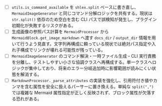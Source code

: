 - [ ] `utils.is_command_available` を `shlex.split` ベースに書き直し、`MermaidImageGenerator` と同じコマンド分解ロジックを共有する。現状は `str.split()` 依存のため空白を含む CLI パスで誤検知が発生し、プラグイン初期化が失敗するリスクがある。
- [ ] 生成画像の参照パス計算を `MermaidProcessor` から `MermaidBlock.get_image_markdown` へ渡す `docs_dir` / `output_dir` 情報を用いて行うよう見直す。文字列再構成に頼っている現状では絶対パス指定や入れ子構成でリンクが壊れる可能性が残っている。
- [ ] `MermaidImageGenerator` のコマンド解決・一時ファイル生成・CLI 実行責務を分離し、テストしやすい小さな協調クラスへ再構成する。単一クラスへロジックが集中しており、将来のエラー分岐追加時に影響範囲が読みにくい状態を解消する。
- [ ] `MarkdownProcessor._parse_attributes` の実装を強化し、引用符付き値やカンマを含む属性を安全に扱えるパーサーに置き換える。単純な `split(",")` では複雑な Mermaid 属性指定が正しく反映されず、ブロック属性が欠落する恐れがある。
